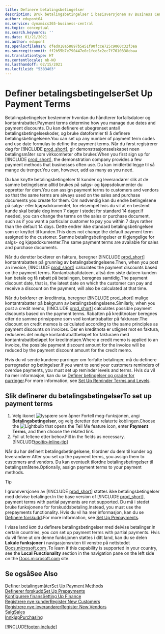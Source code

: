 ```yaml
---
title: Definere betalingsbetingelser
description: Bruk betalingsbetingelser i basisversjonen av Business Central til å håndtere forfallsdatoer og kontantrabatter.
author: edupont04
ms.service: dynamics365-business-central
ms.topic: conceptual
ms.search.keywords: ''
ms.date: 01/21/2021
ms.author: edupont
ms.openlocfilehash: dfed018a58897b5e51f90fcce725c9060c32f3ea
ms.sourcegitcommit: ff2b55b7e790447e0c1fcd5c2ec7f7610338ebaa
ms.translationtype: HT
ms.contentlocale: nb-NO
ms.lasthandoff: 02/15/2021
ms.locfileid: "5383403"
---
```

# <a name="set-up-payment-terms"></a><span data-ttu-id="59fc3-103">Definer betalingsbetingelser</span><span class="sxs-lookup"><span data-stu-id="59fc3-103">Set Up Payment Terms</span></span>

<span data-ttu-id="59fc3-104">Betalingsbetingelser bestemmer hvordan du håndterer forfallsdatoer og kontantrabatter.</span><span class="sxs-lookup"><span data-stu-id="59fc3-104">Payment terms determine how you manage due dates and payment discounts.</span></span> <span data-ttu-id="59fc3-105">Du kan definere et ubegrenset antall betalingsbetingelseskoder, og bruke datoformler til å definere betalingsbetingelsene.</span><span class="sxs-lookup"><span data-stu-id="59fc3-105">You can set up any number of payment term codes and use date formulas to define the payment terms.</span></span> <span data-ttu-id="59fc3-106">Når du først registrerer deg for [!INCLUDE [prod_short](includes/prod_short.md)], gir demonstrasjonsselskapet noen betalingsmåter som virksomheter ofte bruker.</span><span class="sxs-lookup"><span data-stu-id="59fc3-106">When you first sign up for [!INCLUDE [prod_short](includes/prod_short.md)], the demonstration company provides a few payment methods that businesses often use.</span></span> <span data-ttu-id="59fc3-107">Du kan imidlertid legge til så mange du trenger.</span><span class="sxs-lookup"><span data-stu-id="59fc3-107">You can, however, add as many as you need.</span></span>  

<span data-ttu-id="59fc3-108">Du kan knytte betalingsbetingelser til kunder og leverandører slik at de samme betingelsene alltid brukes på salgs- og kjøpsdokumenter du oppretter for dem.</span><span class="sxs-lookup"><span data-stu-id="59fc3-108">You can assign payment terms to customers and vendors so that the same terms are always used on the sales and purchase documents you create for them.</span></span> <span data-ttu-id="59fc3-109">Om nødvendig kan du endre betingelsene på salgs- eller kjøpsdokumentet, for eksempel hvis du vil at en bestemt kunde skal betale deg innen 7 dager i stedet for standard 14 dager.</span><span class="sxs-lookup"><span data-stu-id="59fc3-109">If needed, you can change the terms on the sales or purchase document, such as if you want a particular customer to pay you within 7 days rather than the default 14 days.</span></span> <span data-ttu-id="59fc3-110">Dette endrer ikke standard betalingsbetingelsen som er knyttet til kunden.</span><span class="sxs-lookup"><span data-stu-id="59fc3-110">This does not change the default payment term assigned to the customer.</span></span> <span data-ttu-id="59fc3-111">Samme betalingsbetingelser er tilgjengelige for salgs- og kjøpsdokumenter.</span><span class="sxs-lookup"><span data-stu-id="59fc3-111">The same payment terms are available for sales and purchase documents.</span></span>

<span data-ttu-id="59fc3-112">Når du deretter bokfører en faktura, beregner [!INCLUDE [prod_short](includes/prod_short.md)] kontantrabatten på grunnlag av betalingsbetingelsene.</span><span class="sxs-lookup"><span data-stu-id="59fc3-112">Then, when you post an invoice, [!INCLUDE [prod_short](includes/prod_short.md)] calculates the payment discounts based on the payment terms.</span></span> <span data-ttu-id="59fc3-113">Kontantrabattdatoen, altså den siste datoen kunden kan betale og få rabatt på betalingen, beregnes samtidig.</span><span class="sxs-lookup"><span data-stu-id="59fc3-113">The payment discount date, that is, the latest date on which the customer can pay and receive a discount on the payment, will also be calculated at that time.</span></span>  

<span data-ttu-id="59fc3-114">Når du bokfører en kreditnota, beregner [!INCLUDE [prod_short](includes/prod_short.md)] mulige kontantrabatter på bakgrunn av betalingsbetingelsene.</span><span class="sxs-lookup"><span data-stu-id="59fc3-114">Similarly, when you post a credit memo, [!INCLUDE [prod_short](includes/prod_short.md)] calculates possible payment discounts based on the payment terms.</span></span> <span data-ttu-id="59fc3-115">Rabatten på kreditnotaer beregnes etter de samme prinsippene som ved kontantrabatter på fakturaer.</span><span class="sxs-lookup"><span data-stu-id="59fc3-115">The discount on credit memos is calculated according to the same principles as payment discounts on invoices.</span></span> <span data-ttu-id="59fc3-116">Der en kreditnota er utlignet mot en faktura, reduseres det mulige kontantrabattbeløpet for fakturaen med kontantrabattbeløpet for kreditnotaen.</span><span class="sxs-lookup"><span data-stu-id="59fc3-116">Where a credit memo is applied to an invoice, the possible payment discount amount for the invoice will be reduced by the payment discount amount for the credit memo.</span></span>  

<span data-ttu-id="59fc3-117">Hvis du vil sende kundene purringer om forfalte betalinger, må du definere purregrader og betingelser.</span><span class="sxs-lookup"><span data-stu-id="59fc3-117">If you want to send your customers reminders of overdue payments, you must set up reminder levels and terms.</span></span> <span data-ttu-id="59fc3-118">Hvis du vil ha mer informasjon, kan du se [Definer betingelser og grader for purringer](finance-setup-reminders.md).</span><span class="sxs-lookup"><span data-stu-id="59fc3-118">For more information, see [Set Up Reminder Terms and Levels](finance-setup-reminders.md).</span></span>  

## <a name="to-set-up-payment-terms"></a><span data-ttu-id="59fc3-119">Slik definerer du betalingsbetingelser</span><span class="sxs-lookup"><span data-stu-id="59fc3-119">To set up payment terms</span></span>

1. <span data-ttu-id="59fc3-120">Velg ikonet ![lyspære som åpner Fortell meg-funksjonen](media/ui-search/search_small.png "Fortell hva du vil gjøre"), angi **Betalingsbetingelser**, og velg deretter den relaterte koblingen.</span><span class="sxs-lookup"><span data-stu-id="59fc3-120">Choose the ![Lightbulb that opens the Tell Me feature](media/ui-search/search_small.png "Tell me what you want to do") icon, enter **Payment Terms**, and then choose the related link.</span></span>  
2. <span data-ttu-id="59fc3-121">Fyll ut feltene etter behov.</span><span class="sxs-lookup"><span data-stu-id="59fc3-121">Fill in the fields as necessary.</span></span> [!INCLUDE[tooltip-inline-tip](includes/tooltip-inline-tip_md.md)]  

<span data-ttu-id="59fc3-122">Når du har definert betalingsbetingelsene, tilordner du dem til kunder og leverandører.</span><span class="sxs-lookup"><span data-stu-id="59fc3-122">After you set up the payment terms, you assign them to customers and vendors.</span></span> <span data-ttu-id="59fc3-123">Du kan eventuelt tilordne betalingsbetingelser til betalingsmåtene.</span><span class="sxs-lookup"><span data-stu-id="59fc3-123">Optionally, assign payment terms to your payment methods.</span></span>  

> [!TIP]
> <span data-ttu-id="59fc3-124">I grunnversjonen av [!INCLUDE [prod_short](includes/prod_short.md)] støttes ikke betalingsbetingelser med delvise betalinger.</span><span class="sxs-lookup"><span data-stu-id="59fc3-124">In the base version of [!INCLUDE [prod_short](includes/prod_short.md)], payment terms with partial payments are not supported.</span></span> <span data-ttu-id="59fc3-125">Du må i stedet bruke funksjonene for forskuddsbetaling.</span><span class="sxs-lookup"><span data-stu-id="59fc3-125">Instead, you must use the prepayments functionality.</span></span> <span data-ttu-id="59fc3-126">Hvis du vil ha mer informasjon, kan du se [Definere forskudd](finance-set-up-prepayments.md).</span><span class="sxs-lookup"><span data-stu-id="59fc3-126">For more information, see [Set Up Prepayments](finance-set-up-prepayments.md).</span></span>
>
> <span data-ttu-id="59fc3-127">I visse land *kan* du definere betalingsbetingelser med delvise betalinger.</span><span class="sxs-lookup"><span data-stu-id="59fc3-127">In certain countries, you *can* set up payment terms with partial payments.</span></span> <span data-ttu-id="59fc3-128">Hvis du vil finne ut om denne funksjonen støttes i ditt land, kan du se delen **Lokale funksjoner** i navigasjonsruten til venstre på nettstedet [Docs.microsoft.com ](about-localization.md).</span><span class="sxs-lookup"><span data-stu-id="59fc3-128">To learn if this capability is supported in your country, see the **Local Functionality** section in the navigation pane on the left side on the [Docs.microsoft.com](about-localization.md) site.</span></span>

## <a name="see-also"></a><span data-ttu-id="59fc3-129">Se også</span><span class="sxs-lookup"><span data-stu-id="59fc3-129">See Also</span></span>

[<span data-ttu-id="59fc3-130">Definer betalingsmåter</span><span class="sxs-lookup"><span data-stu-id="59fc3-130">Set Up Payment Methods</span></span>](finance-payment-methods.md)  
[<span data-ttu-id="59fc3-131">Definerer forskudd</span><span class="sxs-lookup"><span data-stu-id="59fc3-131">Set Up Prepayments</span></span>](finance-set-up-prepayments.md)  
[<span data-ttu-id="59fc3-132">Konfigurere finans</span><span class="sxs-lookup"><span data-stu-id="59fc3-132">Setting Up Finance</span></span>](finance-setup-finance.md)  
[<span data-ttu-id="59fc3-133">Registrere nye kunder</span><span class="sxs-lookup"><span data-stu-id="59fc3-133">Register New Customers</span></span>](sales-how-register-new-customers.md)  
[<span data-ttu-id="59fc3-134">Registrere nye leverandører</span><span class="sxs-lookup"><span data-stu-id="59fc3-134">Register New Vendors</span></span>](purchasing-how-register-new-vendors.md)  
[<span data-ttu-id="59fc3-135">Salg</span><span class="sxs-lookup"><span data-stu-id="59fc3-135">Sales</span></span>](sales-manage-sales.md)  
[<span data-ttu-id="59fc3-136">Innkjøp</span><span class="sxs-lookup"><span data-stu-id="59fc3-136">Purchasing</span></span>](purchasing-manage-purchasing.md)  


[!INCLUDE[footer-include](includes/footer-banner.md)]
